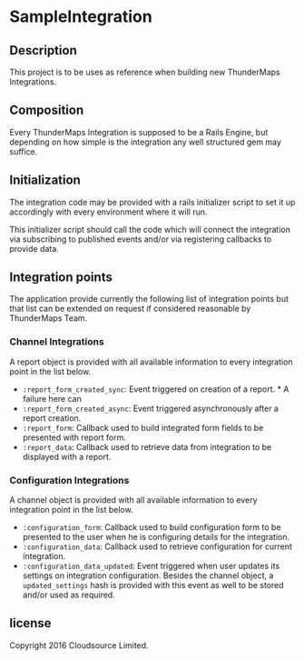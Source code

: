 # SampleIntegration

## Description
This project is to be uses as reference when building new ThunderMaps
Integrations.

## Composition
Every ThunderMaps Integration is supposed to be a Rails Engine, but depending on
how simple is the integration any well structured gem may suffice.

## Initialization
The integration code may be provided with a rails initializer script to set it
up accordingly with every environment where it will run.

This initializer script should call the code which will connect the integration
via subscribing to published events and/or via registering callbacks to provide
data.

## Integration points
The application provide currently the following list of integration points but
that list can be extended on request if considered reasonable by ThunderMaps
Team.

### Channel Integrations
A report object is provided with all available information to every integration point in the list below.
* `:report_form_created_sync`: Event triggered on creation of a report. * A failure here can
* `:report_form_created_async`: Event triggered asynchronously after a report creation.
* `:report_form`: Callback used to build integrated form fields to be presented with report form.
* `:report_data`: Callback used to retrieve data from integration to be displayed with a report.

### Configuration Integrations
A channel object is provided with all available information to every integration point in the list below.
* `:configuration_form`: Callback used to build configuration form to be presented to the user when he is configuring details for the integration.
* `:configuration_data`: Callback used to retrieve configuration for current integration.
* `:configuration_data_updated`: Event triggered when user updates its settings on integration configuration. Besides the channel object, a `updated_settings` hash is provided with this event as well to be stored and/or used as required.

## license
Copyright 2016 Cloudsource Limited.
